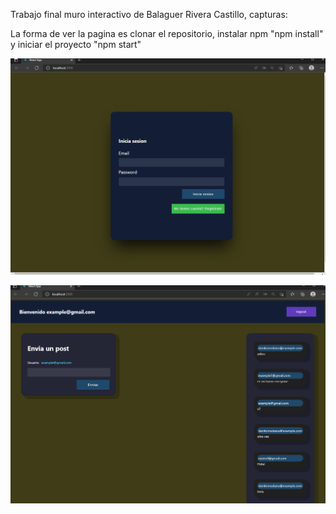 Trabajo final muro interactivo de Balaguer Rivera Castillo, capturas:

La forma de ver la pagina es clonar el repositorio, instalar npm "npm install" y iniciar el proyecto "npm start"

![Captura de pantalla](Captura.PNG)

![Captura de pantalla](Captura2.PNG)